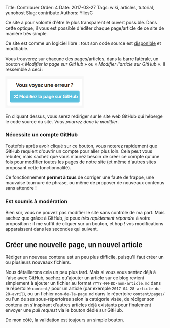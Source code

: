 Title: Contribuer
Order: 4
Date: 2017-03-27
Tags: wiki, articles, tutorial, yunohost
Slug: contribute
Authors: YliesC

Ce site a pour volonté d'être le plus transparent et ouvert possible. Dans cette optique, il vous est possible d'éditer chaque page/article de ce site de manière très simple.

Ce site est comme un logiciel libre : tout son code source est [disponible](https://github.com/YliesC/website) et modifiable.

Vous trouverez sur chacune des pages/articles, dans la barre latérale, un bouton « *Modifier la page sur GitHub* » ou « *Modifier l'article sur GitHub* ». Il ressemble à ceci :

![](../images/contribuer/btn_github.png)

En cliquant dessus, vous serez rediriger sur le site web GitHub qui héberge le code source du site. *Vous pourrez donc le modifier*.

### Nécessite un compte GitHub

Toutefois après avoir cliqué sur ce bouton, vous noterez rapidement que GitHub requiert d'ouvrir un compte pour aller plus loin. Cela peut vous rebuter, mais sachez que vous n'aurez besoin de créer ce compte qu'une fois pour modifier toutes les pages de notre site (et même d'autres sites proposant cette fonctionnalité).

Ce fonctionnement **permet à tous** de corriger une faute de frappe, une mauvaise tournure de phrase, ou même de proposer de nouveaux contenus sans attendre !

### Est soumis à modération

Bien sûr, vous ne pouvez pas modifier le site sans contrôle de ma part. Mais sachez que grâce à GitHub, je peux *très rapidement répondre* à votre proposition : il me suffit de cliquer sur un bouton, et hop ! vos modifications apparaissent dans les secondes qui suivent.

## Créer une nouvelle page, un nouvel article

Rédiger un nouveau contenu est un peu plus difficile, puisqu'il faut créer un ou plusieurs nouveaux fichiers.

Nous détaillerons cela un peu plus tard. Mais si vous vous sentez déjà à l'aise avec GitHub, sachez qu'ajouter un article sur ce blog revient simplement à ajouter un fichier au format `YYYY-MM-DD-nom-article.md` dans le répertoire `content/` pour un article (par exemple `2017-04-28-article-du-28-avril`), ou un fichier `nom-de-la-page.md` dans le répertoire `content/pages/` ou l'un de ses sous-répertoires selon la catégorie visée, de rédiger son contenu en s'inspirant d'autres articles déjà existants pour finalement envoyer une *pull request* via le bouton dédié sur GitHub.

De mon côté, la validation est toujours un simple bouton.